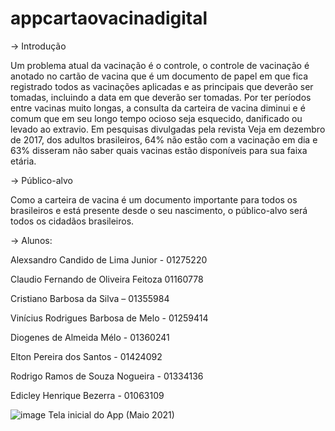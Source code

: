# appcartaovacinadigital

->	Introdução

Um problema atual da vacinação é o controle, o controle de vacinação é anotado no cartão de vacina que é um documento de papel em que fica registrado todos as vacinações aplicadas e as principais que deverão ser tomadas, incluindo a data em que deverão ser tomadas. Por ter períodos entre vacinas muito longas, a consulta da carteira de vacina diminui e é comum que em seu longo tempo ocioso seja esquecido, danificado ou levado ao extravio. Em pesquisas divulgadas pela revista Veja em dezembro de 2017, dos adultos brasileiros, 64% não estão com a vacinação em dia e 63% disseram não saber quais vacinas estão disponíveis para sua faixa etária.

-> Público-alvo

Como a carteira de vacina é um documento importante para todos os brasileiros e está presente desde o seu nascimento, o público-alvo será todos os cidadãos brasileiros.


-> Alunos:

Alexsandro Candido de Lima Junior - 01275220​

Claudio Fernando de Oliveira Feitoza 01160778​

Cristiano Barbosa da Silva – 01355984​

Vinícius Rodrigues Barbosa de Melo - 01259414​

Diogenes de Almeida Mélo - 01360241​

Elton Pereira dos Santos - 01424092​

Rodrigo Ramos de Souza Nogueira - 01334136​

Edicley Henrique Bezerra - 01063109​


![image](https://user-images.githubusercontent.com/38014471/120398936-7c2b3980-c311-11eb-83ba-4b55283fb2c7.png)
Tela inicial do App (Maio 2021)
